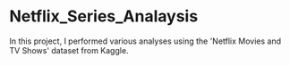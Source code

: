 # Netflix_Series_Analaysis
 In this project, I performed various analyses using the 'Netflix Movies and TV Shows' dataset from Kaggle.
 
